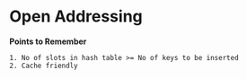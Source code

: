 
# Open Addressing 

<strong>Points to Remember</strong> 

    1. No of slots in hash table >= No of keys to be inserted
    2. Cache friendly  
